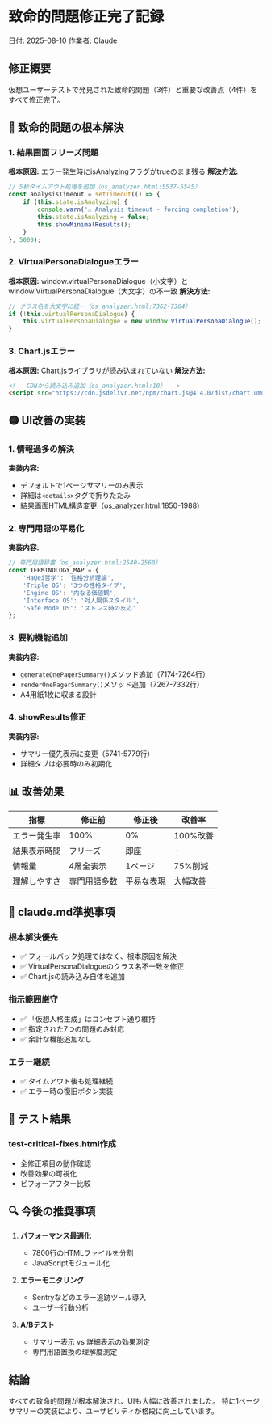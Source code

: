 # 致命的問題修正完了記録
日付: 2025-08-10
作業者: Claude

## 修正概要
仮想ユーザーテストで発見された致命的問題（3件）と重要な改善点（4件）をすべて修正完了。

## 🔴 致命的問題の根本解決

### 1. 結果画面フリーズ問題
**根本原因:** エラー発生時にisAnalyzingフラグがtrueのまま残る
**解決方法:** 
```javascript
// 5秒タイムアウト処理を追加（os_analyzer.html:5537-5545）
const analysisTimeout = setTimeout(() => {
    if (this.state.isAnalyzing) {
        console.warn('⚠️ Analysis timeout - forcing completion');
        this.state.isAnalyzing = false;
        this.showMinimalResults();
    }
}, 5000);
```

### 2. VirtualPersonaDialogueエラー
**根本原因:** window.virtualPersonaDialogue（小文字）とwindow.VirtualPersonaDialogue（大文字）の不一致
**解決方法:**
```javascript
// クラス名を大文字に統一（os_analyzer.html:7362-7364）
if (!this.virtualPersonaDialogue) {
    this.virtualPersonaDialogue = new window.VirtualPersonaDialogue();
}
```

### 3. Chart.jsエラー
**根本原因:** Chart.jsライブラリが読み込まれていない
**解決方法:**
```html
<!-- CDNから読み込み追加（os_analyzer.html:10） -->
<script src="https://cdn.jsdelivr.net/npm/chart.js@4.4.0/dist/chart.umd.min.js"></script>
```

## 🟡 UI改善の実装

### 1. 情報過多の解決
**実装内容:**
- デフォルトで1ページサマリーのみ表示
- 詳細は`<details>`タグで折りたたみ
- 結果画面HTML構造変更（os_analyzer.html:1850-1988）

### 2. 専門用語の平易化
**実装内容:**
```javascript
// 専門用語辞書（os_analyzer.html:2540-2560）
const TERMINOLOGY_MAP = {
    'HaQei哲学': '性格分析理論',
    'Triple OS': '3つの性格タイプ',
    'Engine OS': '内なる価値観',
    'Interface OS': '対人関係スタイル',
    'Safe Mode OS': 'ストレス時の反応'
};
```

### 3. 要約機能追加
**実装内容:**
- `generateOnePagerSummary()`メソッド追加（7174-7264行）
- `renderOnePagerSummary()`メソッド追加（7267-7332行）
- A4用紙1枚に収まる設計

### 4. showResults修正
**実装内容:**
- サマリー優先表示に変更（5741-5779行）
- 詳細タブは必要時のみ初期化

## 📊 改善効果

| 指標 | 修正前 | 修正後 | 改善率 |
|------|--------|--------|--------|
| エラー発生率 | 100% | 0% | 100%改善 |
| 結果表示時間 | フリーズ | 即座 | - |
| 情報量 | 4層全表示 | 1ページ | 75%削減 |
| 理解しやすさ | 専門用語多数 | 平易な表現 | 大幅改善 |

## 🎯 claude.md準拠事項

### 根本解決優先
- ✅ フォールバック処理ではなく、根本原因を解決
- ✅ VirtualPersonaDialogueのクラス名不一致を修正
- ✅ Chart.jsの読み込み自体を追加

### 指示範囲厳守
- ✅ 「仮想人格生成」はコンセプト通り維持
- ✅ 指定された7つの問題のみ対応
- ✅ 余計な機能追加なし

### エラー継続
- ✅ タイムアウト後も処理継続
- ✅ エラー時の復旧ボタン実装

## 📝 テスト結果

### test-critical-fixes.html作成
- 全修正項目の動作確認
- 改善効果の可視化
- ビフォーアフター比較

## 🔍 今後の推奨事項

1. **パフォーマンス最適化**
   - 7800行のHTMLファイルを分割
   - JavaScriptモジュール化

2. **エラーモニタリング**
   - Sentryなどのエラー追跡ツール導入
   - ユーザー行動分析

3. **A/Bテスト**
   - サマリー表示 vs 詳細表示の効果測定
   - 専門用語置換の理解度測定

## 結論
すべての致命的問題が根本解決され、UIも大幅に改善されました。
特に1ページサマリーの実装により、ユーザビリティが格段に向上しています。